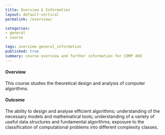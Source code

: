 ```yaml
---
title: Overview & Information
layout: default-vertical
permalink: /overview/

categories:
- general
- course

tags: overview general_information
published: true
summary: course overview and further information for COMP 460
---
```


#### Overview
This course studies the theoretical design and analysis of computer algorithms.

#### Outcome
The ability to design and analyse efficient algorithms; understanding of the necessary models and mathematical tools; understanding of a variety of useful data structures and fundamental algorithms; exposure to the classification of computational problems into different complexity classes.
